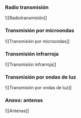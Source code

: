 ### Radio transmisión
![[Radiotransmisión]]

### Transmisión por microondas
![[Transmisión por microondas]]

### Transmisión infrarroja
![[Transmisión infrarroja]]

### Transmisión por ondas de luz
![[Transmisión por ondas de luz]]

### Anexo: antenas
![[Antenas]]